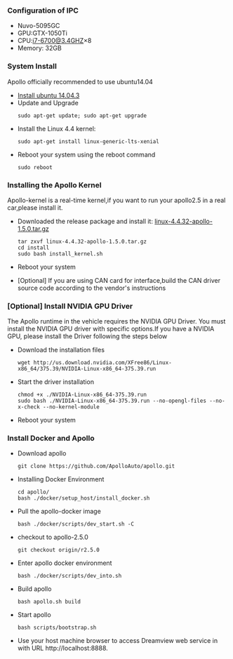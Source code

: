 ### Configuration of IPC
- Nuvo-5095GC
- GPU:GTX-1050Ti
- CPU:i7-6700@3.4GHZ×8
- Memory: 32GB
### System Install
Apollo officially recommended to use ubuntu14.04
- [Install ubuntu 14.04.3](https://github.com/ApolloAuto/apollo/blob/r2.5.0/docs/howto/how_to_install_ubuntu.md)
- Update and Upgrade
    ```
    sudo apt-get update; sudo apt-get upgrade
    ```
- Install the Linux 4.4 kernel:
    ```
    sudo apt-get install linux-generic-lts-xenial
    ```
- Reboot your system using the reboot command
    ```
    sudo reboot
    ```
### Installing the Apollo Kernel
Apollo-kernel is a real-time kernel,if you want to run your apollo2.5 in a real car,please install it.
- Downloaded the release package and install it: [linux-4.4.32-apollo-1.5.0.tar.gz](https://github.com/ApolloAuto/apollo-kernel/releases)
    ```
    tar zxvf linux-4.4.32-apollo-1.5.0.tar.gz
    cd install
    sudo bash install_kernel.sh
    ```
- Reboot your system 

- [Optional] If you are using CAN card for interface,build the CAN driver source code according to the vendor's instructions

### [Optional] Install NVIDIA GPU Driver
The Apollo runtime in the vehicle requires the NVIDIA GPU Driver. You must install the NVIDIA GPU driver with specific options.If you have a NVIDIA GPU, please install the Driver  following the steps below 

- Download the installation files
    ```
    wget http://us.download.nvidia.com/XFree86/Linux-x86_64/375.39/NVIDIA-Linux-x86_64-375.39.run
    ```
- Start the driver installation

    ```
    chmod +x ./NVIDIA-Linux-x86_64-375.39.run
    sudo bash ./NVIDIA-Linux-x86_64-375.39.run --no-opengl-files --no-x-check --no-kernel-module
    ```
- Reboot your system

### Install Docker and Apollo
- Download apollo
    ```
    git clone https://github.com/ApolloAuto/apollo.git
    ```
- Installing Docker Environment
    ```
    cd apollo/
    bash ./docker/setup_host/install_docker.sh
    ```
- Pull the apollo-docker image
    ```
    bash ./docker/scripts/dev_start.sh -C
    ```
- checkout to apollo-2.5.0
    ```
    git checkout origin/r2.5.0
    ```
- Enter apollo docker environment
    ```
    bash ./docker/scripts/dev_into.sh
    ```
- Build apollo
    ```
    bash apollo.sh build
    ```
- Start apollo
    ```
    bash scripts/bootstrap.sh
    ```
- Use your host machine browser to access Dreamview web service in with URL http://localhost:8888.
